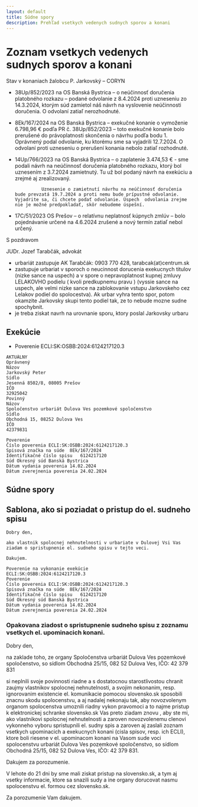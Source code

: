 ```yaml
---
layout: default
title: Súdne spory
description: Prehľad vsetkych vedenych sudnych sporov a konani
---
```

# Zoznam vsetkych vedenych sudnych sporov a konani

Stav v konaniach žalobcu P. Jarkovský – CORYN

- 38Up/852/2023 na OS Banská Bystrica – o neúčinnosť doručenia platobného rozkazu – podané odvolanie z 8.4.2024 proti uzneseniu zo 14.3.2024, ktorým súd zamietol náš návrh na vyslovenie neúčinnosti doručenia. O odvolaní zatiaľ nerozhodnuté.

- 8Ek/167/2024 na OS Banská Bystrica – exekučné konanie o vymoženie 6.798,96 € podľa PR č. 38Up/852/2023 – toto exekučné konanie bolo prerušené do právoplatnosti skončenia o návrhu podľa bodu 1. Oprávnený podal odvolanie, ku ktorému sme sa vyjadrili 12.7.2024. O odvolaní proti uzneseniu o prerušení konania nebolo zatiaľ rozhodnuté.

- 14Up/766/2023 na OS Banská Bystrica – o zaplatenie 3.474,53 € - sme podali návrh na neúčinnosť doručenia platobného rozkazu, ktorý bol uznesením z 3.7.2024 zamietnutý. Tu už bol podaný návrh na exekúciu a zrejmé aj zrealizovaný.

                Uznesenie o zamietnutí návrhu na neúčinnosť doručenia bude prevzatá 19.7.2024 a proti nemu bude prípustné odvolanie. Vyjadrite sa, či chcete podať odvolanie. Úspech  odvolania zrejme nie je možné predpokladať, skôr nebudeme úspešní.

- 17C/51/2023 OS Prešov – o relatívnu neplatnosť kúpnych zmlúv – bolo pojednávanie určené na 4.6.2024 zrušené a nový termín zatiaľ nebol určený.

S pozdravom

JUDr. Jozef Tarabčák, advokát 

- urbariát zastupuje AK Tarabčák: 0903 770 428, tarabcak(at)centrum.sk
- zastupuje urbariat v sporoch o neucinnost dorucenia exekucnych titulov (nizke sance na uspech) a v spore o nepravoplatnost kupnej zmluvy LELAKOVHO podielu ( kvoli predkupnemu pravu ) (vyssie sance na uspech, ale velmi nizke sance na zablokovanie vstupu Jarkovskeho cez Lelakov podiel do spolocestva). Ak urbar vyhra tento spor, potom okamzite Jarkovsky skupi tento podiel tak, ze to nebude mozne sudne spochybnit.
- je treba ziskat navrh na urovnanie sporu, ktory poslal Jarkovsky urbaru

## Exekúcie

- Poverenie ECLI:SK:OSBB:2024:6124217120.3
```
AKTUÁLNY
Oprávnený
Názov
Jarkovský Peter
Sídlo
Jesenná 8502/8, 08005 Prešov
IČO
32925042
Povinný
Názov
Spoločenstvo urbariát Dulova Ves pozemkové spoločenstvo
Sídlo
Obchodná 15, 08252 Dulova Ves
IČO
42379831

Poverenie
Číslo poverenia	ECLI:SK:OSBB:2024:6124217120.3
Spisová značka na súde	8Ek/167/2024
Identifikačné číslo spisu	6124217120
Súd	Okresný súd Banská Bystrica
Dátum vydania poverenia	14.02.2024
Dátum zverejnenia poverenia	24.02.2024
```
  


## Súdne spory



## Sablona, ako si poziadat o pristup do el. sudneho spisu

```
Dobry den, 

ako vlastnik spolocnej nehnutelnosti v urbariate v Dulovej Vsi Vas ziadam o spristupnenie el. sudneho spisu v tejto veci.

Dakujem.

Poverenie na vykonanie exekúcie
ECLI:SK:OSBB:2024:6124217120.3
Poverenie
Číslo poverenia	ECLI:SK:OSBB:2024:6124217120.3
Spisová značka na súde	8Ek/167/2024
Identifikačné číslo spisu	6124217120
Súd	Okresný súd Banská Bystrica
Dátum vydania poverenia	14.02.2024
Dátum zverejnenia poverenia	24.02.2024
```

### Opakovana ziadost o spristupnenie sudneho spisu z zoznamu vsetkych el. upominacich konani.

Dobry den, 

na zaklade toho, ze organy Spoločenstva urbariát Dulova Ves pozemkové spoločenstvo, so sídlom Obchodná 25/15, 082 52 
Dulova Ves, IČO: 42 379 831

si neplnili svoje povinnosti riadne a s dostatocnou starostlivostou chranit zaujmy vlastnikov spolocnej nehnutelnosti, a svojim nekonanim, resp. ignorovanim existencie el. komunikacie pomocou slovensko.sk sposobili znacnu skodu spolocenstvu, a aj nadalej nekonaju tak, aby novozvolenym organom spolocenstva umoznili riadny vykon pravomoci a to najme pristup k elektronickej schranke slovensko.sk Vas preto ziadam znovu , aby ste mi, ako vlastnikovi spolocnej nehnutelnosti a zaroven novozvolenemu clenovi vykonneho vyboru spristupnili el. sudny spis a zaroven aj zaslali zoznam vsetkych upominacich a exekucnych konani (cisla spisov, resp. ich ECLI), ktore boli riesene v el. upominacom konani na Vasom sude voci spolocenstvu urbariát Dulova Ves pozemkové spoločenstvo, so sídlom Obchodná 25/15, 082 52 
Dulova Ves, IČO: 42 379 831.


Dakujem za porozumenie.


V lehote do 21 dni by sme mali ziskat pristup na slovensko.sk, a tym aj vsetky informacie, ktore sa snazili sudy a ine organy dorucovat nasmu spolocenstvu el. formou cez slovensko.sk.


Za porozumenie Vam dakujem.

